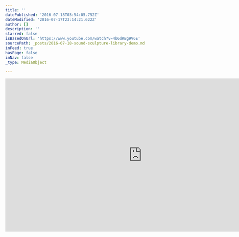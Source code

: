 ```yaml
---
title: ''
datePublished: '2016-07-18T03:54:05.752Z'
dateModified: '2016-07-17T23:14:21.622Z'
author: []
description: ''
starred: false
isBasedOnUrl: 'https://www.youtube.com/watch?v=4b6dRBg9V6E'
sourcePath: _posts/2016-07-18-sound-sculpture-library-demo.md
inFeed: true
hasPage: false
inNav: false
_type: MediaObject

---
```

<iframe src="https://cdn.embedly.com/widgets/media.html?src=https%3A%2F%2Fwww.youtube.com%2Fembed%2F4b6dRBg9V6E%3Ffeature%3Doembed&amp;url=http%3A%2F%2Fwww.youtube.com%2Fwatch%3Fv%3D4b6dRBg9V6E&amp;image=https%3A%2F%2Fi.ytimg.com%2Fvi%2F4b6dRBg9V6E%2Fhqdefault.jpg&amp;key=b7d04c9b404c499eba89ee7072e1c4f7&amp;type=text%2Fhtml&amp;schema=youtube" width="854" height="480" scrolling="no" frameborder="0" allowfullscreen="" style=""></iframe>
